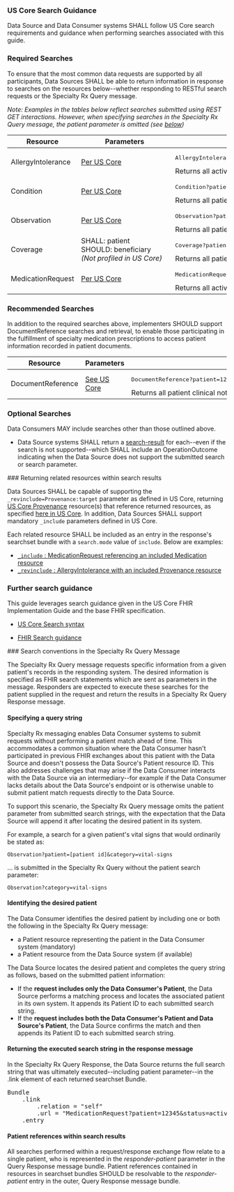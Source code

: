 ### US Core Search Guidance

Data Source and Data Consumer systems SHALL follow US Core search requirements and guidance when performing searches associated with this guide.

### Required Searches

To ensure that the most common data requests are supported by all participants, Data Sources SHALL be able to return information in response to searches on the resources below--whether responding to RESTful search requests or the Specialty Rx Query message. 

*Note: Examples in the tables below reflect searches submitted using REST GET interactions. However, when specifying searches in the Specialty Rx Query message, the patient parameter is omitted (see [below](#search-conventions-in-the-specialty-rx-query-message))*
														        

<table class="grid">
<thead>
<tr>
<th>Resource</th>
<th style="min-width:200px">Parameters</th>
<th>Example</th>
</tr>
</thead>
<tbody>
<tr>
<td>AllergyIntolerance</td>
    <td><a href="https://www.hl7.org/fhir/us/core/StructureDefinition-us-core-allergyintolerance.html#mandatory-search-parameters">Per US Core</a></td>
    <td><pre>AllergyIntolerance?patient=123&amp;clinical-status=active</pre>Returns all active patient allergies and intolerances
    </td>
</tr>
<tr>
<td>Condition</td>
    <td><a href="https://www.hl7.org/fhir/us/core/StructureDefinition-us-core-condition.html#mandatory-search-parameters">Per US Core</a></td>
<td><pre>Condition?patient=123</pre>Returns all patient conditions</td>
</tr>
<tr>
<td>Observation</td>
    <td><a href="https://www.hl7.org/fhir/us/core/StructureDefinition-us-core-observation-lab.html#mandatory-search-parameters">Per US Core</a></td>
    <td><pre>Observation?patient=123&amp;category=vital-signs&amp;date=ge2020-01-01</pre>Returns all patient vital signs recorded in the specified date period</td>
</tr>
<tr>
<td>Coverage</td>
    <td>SHALL: patient<br/>SHOULD: beneficiary<br/><span style="font-size:smallest; font-style:italic">(Not profiled in US Core)</span></td>
<td><pre>Coverage?patient=123</pre>Returns all patient insurance coverages</td>
</tr>
<tr>
<td>MedicationRequest</td>
    <td><a href="https://www.hl7.org/fhir/us/core/StructureDefinition-us-core-medicationrequest.html#mandatory-search-parameters">Per US Core</a></td>
<td><pre>MedicationRequest?patient=123&amp;intent=order&amp;status=active&amp;_include=MedicationRequest:Medication</pre>Returns all active patient MedicationRequest orders and the associated Medications</td>
</tr>
</tbody>
</table>


<p></p>

### Recommended Searches

In addition to the required searches above, implementers SHOULD support DocumentReference searches and retrieval, to enable those participating in the fulfillment of specialty medication prescriptions to access patient information recorded in patient documents.

<table class="grid">
<thead>
<tr>
<th>Resource</th>
<th style="width:200px">Parameters</th>
<th>Example</th>
</tr>
</thead>
<tbody>
<tr>
    <td>DocumentReference</td>
    <td><a href="https://www.hl7.org/fhir/us/core/StructureDefinition-us-core-documentreference.html#mandatory-search-parameters">See US Core</a></td>
<td><pre>DocumentReference?patient=123 &amp;category=http://hl7.org/fhir/us/core/CodeSystem/us-core-documentreference-category|clinical-note</pre>Returns all patient clinical notes</td>
</tr>
</tbody>
</table>
<p></p>

<p></p>

### Optional Searches

Data Consumers MAY include searches other than those outlined above. 

- Data Source systems SHALL return a [search-result](StructureDefinition-specialty-rx-bundle-search-result.html) for each--even if the search is not supported--which SHALL include an OperationOutcome indicating when the Data Source does not support the submitted search or search parameter.  

<p></p>
### Returning related resources within search results

Data Sources SHALL be capable of supporting the `_revinclude=Provenance:target` parameter as defined in US Core, returning [US Core Provenance](https://www.hl7.org/fhir/us/core/StructureDefinition-us-core-provenance.html) resource(s) that reference returned resources, as specified [here in US Core](https://www.hl7.org/fhir/us/core/CapabilityStatement-us-core-server.html). In addition, Data Sources SHALL support mandatory `_include` parameters defined in US Core.

Each related resource SHALL be included as an entry in the response's searchset bundle with a `search.mode` value of `include`. Below are examples:

- [`_include` : MedicationRequest referencing an included Medication resource](Bundle-specialty-rx-search-response-1-w-include.html)
- [`_revinclude` : AllergyIntolerance with an included Provenance resource](Bundle-specialty-rx-search-response-2-w-revinclude.html)

<p></p>

### Further search guidance

This guide leverages search guidance given in the US Core FHIR Implementation Guide and the base FHIR specification. 

- [US Core Search syntax](https://www.hl7.org/fhir/us/core/general-guidance.html#search-syntax)

- [FHIR Search guidance](http://hl7.org/fhir/R4/search.html)

<p></p>
### Search conventions in the Specialty Rx Query Message

The Specialty Rx Query message requests specific information from a given patient's records in the responding system. The desired information is specified as FHIR search statements which are sent as parameters in the message. Responders are expected to execute these searches for the patient supplied in the request and return the results in a Specialty Rx Query Response message.

#### Specifying a query string

Specialty Rx messaging enables Data Consumer systems to submit requests without performing a patient match ahead of time. This accommodates a common situation where the Data Consumer hasn't participated in previous FHIR exchanges about this patient with the Data Source and doesn't possess the Data Source's Patient resource ID. This also addresses challenges that may arise if the Data Consumer interacts with the Data Source via an intermediary--for example if the Data Consumer lacks details about the Data Source's endpoint or is otherwise unable to submit patient match requests directly to the Data Source.

To support this scenario, the Specialty Rx Query message omits the patient parameter from submitted search strings, with the expectation that the Data Source will append it after locating the desired patient in its system.  

For example, a search for a given patient's vital signs that would ordinarily be stated as:

`Observation?patient=[patient id]&category=vital-signs`

... is submitted in the Specialty Rx Query without the patient search parameter:

`Observation?category=vital-signs`

#### Identifying the desired patient

The Data Consumer identifies the desired patient by including one or both the following in the Specialty Rx Query message:

- a Patient resource representing the patient in the Data Consumer system (mandatory)
- a Patient resource from the Data Source system (if available)

The Data Source locates the desired patient and completes the query string as follows, based on the submitted patient information:

- If the **request includes only the Data Consumer's Patient**, the Data Source performs a matching process and locates the associated patient in its own system. It appends its Patient ID to each submitted search string.
- If the **request includes both the Data Consumer's Patient and Data Source's Patient**, the Data Source confirms the match and then appends its Patient ID to each submitted search string. 

#### Returning the executed search string in the response message

In the Specialty Rx Query Response, the Data Source returns the full search string that was ultimately executed--including patient parameter--in the .link element of each returned searchset Bundle.

<pre>
Bundle
    .link
        .relation = "self"
        .url = "MedicationRequest?patient=12345&status=active"
    .entry
</pre>
#### Patient references within search results

All searches performed within a request/response exchange flow relate to a single patient, who is represented in the *responder-patient* parameter in the Query Response message bundle. Patient references contained in resources in searchset bundles SHOULD be resolvable to the *responder-patient* entry in the outer, Query Response message bundle.

<br />

